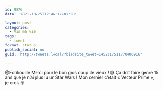 ```yaml
---
id: 9876
date: '2021-10-25T12:46:17+02:00'

layout: post
categories:
  - Vis ma vie
tags:
  - tweet
format: status
publish_social: no
guid: 'http://tweets.local/?birdsite_tweet=1452617511770406916'

---
```


@Ecribouille Merci pour le bon gros coup de vieux ! 😅 Ça doit faire genre 15 ans que je n’ai plus lu un Star Wars ! Mon dernier c’était « Vecteur Prime », je crois 🤓